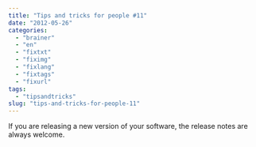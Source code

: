 ```yaml
---
title: "Tips and tricks for people #11"
date: "2012-05-26"
categories: 
  - "brainer"
  - "en"
  - "fixtxt"
  - "fiximg"
  - "fixlang"
  - "fixtags"
  - "fixurl"
tags: 
  - "tipsandtricks"
slug: "tips-and-tricks-for-people-11"
---
```


If you are releasing a new version of your software, the release notes are always welcome.
